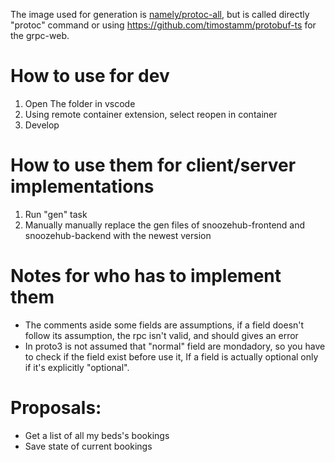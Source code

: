 The image used for generation is [namely/protoc-all](https://github.com/namely/docker-protoc/), but is called directly "protoc" command or using https://github.com/timostamm/protobuf-ts for the grpc-web.

# How to use for dev
1. Open The folder in vscode
2. Using remote container extension, select reopen in container
3. Develop

# How to use them for client/server implementations
1. Run "gen" task
2. Manually manually replace the gen files of snoozehub-frontend and snoozehub-backend with the newest version

# Notes for who has to implement them
- The comments aside some fields are assumptions, if a field doesn't follow its assumption, the rpc isn't valid, and should gives an error
- In proto3 is not assumed that "normal" field are mondadory, so you have to check if the field exist before use it, If a field is actually optional only if it's explicitly "optional".

# Proposals:
- Get a list of all my beds's bookings
- Save state of current bookings
